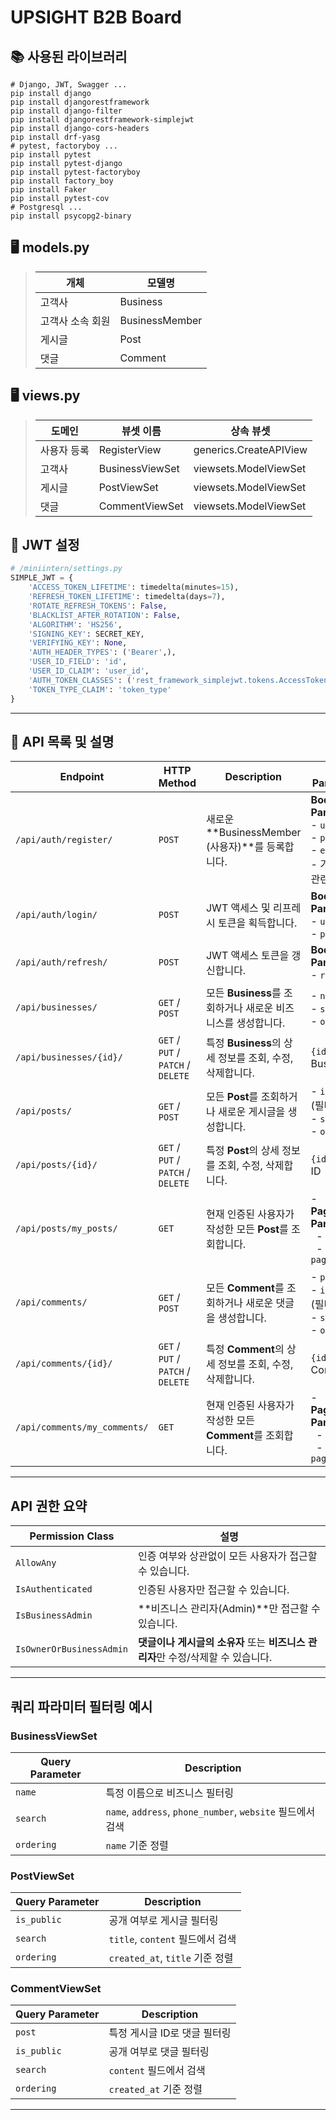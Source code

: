 # UPSIGHT B2B Board

## 📚 사용된 라이브러리

```shell
# Django, JWT, Swagger ...
pip install django
pip install djangorestframework
pip install django-filter
pip install djangorestframework-simplejwt
pip install django-cors-headers
pip install drf-yasg
# pytest, factoryboy ...
pip install pytest
pip install pytest-django
pip install pytest-factoryboy
pip install factory_boy
pip install Faker
pip install pytest-cov
# Postgresql ...
pip install psycopg2-binary
```

## 🖥️ models.py

> | 개체             | 모델명         |
> | ---------------- | -------------- |
> | 고객사           | Business       |
> | 고객사 소속 회원 | BusinessMember |
> | 게시글           | Post           |
> | 댓글             | Comment        |

## 🖥️ views.py

> | 도메인      | 뷰셋 이름       | 상속 뷰셋              |
> | ----------- | --------------- | ---------------------- |
> | 사용자 등록 | RegisterView    | generics.CreateAPIView |
> | 고객사      | BusinessViewSet | viewsets.ModelViewSet  |
> | 게시글      | PostViewSet     | viewsets.ModelViewSet  |
> | 댓글        | CommentViewSet  | viewsets.ModelViewSet  |

## 👥 JWT 설정

```python
# /miniintern/settings.py
SIMPLE_JWT = {
    'ACCESS_TOKEN_LIFETIME': timedelta(minutes=15),
    'REFRESH_TOKEN_LIFETIME': timedelta(days=7),
    'ROTATE_REFRESH_TOKENS': False,
    'BLACKLIST_AFTER_ROTATION': False,
    'ALGORITHM': 'HS256',
    'SIGNING_KEY': SECRET_KEY,
    'VERIFYING_KEY': None,
    'AUTH_HEADER_TYPES': ('Bearer',),
    'USER_ID_FIELD': 'id',
    'USER_ID_CLAIM': 'user_id',
    'AUTH_TOKEN_CLASSES': ('rest_framework_simplejwt.tokens.AccessToken',),
    'TOKEN_TYPE_CLAIM': 'token_type'
}
```

---

## 📜 **API 목록 및 설명**

| **Endpoint**                 | **HTTP Method**                    | **Description**                                              | **Query Parameters**                                                                                   | **Permissions**                       | **View**                     |
| ---------------------------- | ---------------------------------- | ------------------------------------------------------------ | ------------------------------------------------------------------------------------------------------ | ------------------------------------- | ---------------------------- |
| `/api/auth/register/`        | `POST`                             | 새로운 **BusinessMember (사용자)**를 등록합니다.             | **Body Parameters:** <br> - `username` <br> - `password` <br> - `email` <br> - 기타 사용자 관련 필드들 | `AllowAny`                            | `RegisterView`               |
| `/api/auth/login/`           | `POST`                             | JWT 액세스 및 리프레시 토큰을 획득합니다.                    | **Body Parameters:** <br> - `username` <br> - `password`                                               | `AllowAny`                            | `TokenObtainPairView`        |
| `/api/auth/refresh/`         | `POST`                             | JWT 액세스 토큰을 갱신합니다.                                | **Body Parameters:** <br> - `refresh`                                                                  | `AllowAny`                            | `TokenRefreshView`           |
| `/api/businesses/`           | `GET` / `POST`                     | 모든 **Business**를 조회하거나 새로운 비즈니스를 생성합니다. | - `name` (필터) <br> - `search` <br> - `ordering`                                                      | `IsAuthenticated` & `IsBusinessAdmin` | `BusinessViewSet`            |
| `/api/businesses/{id}/`      | `GET` / `PUT` / `PATCH` / `DELETE` | 특정 **Business**의 상세 정보를 조회, 수정, 삭제합니다.      | `{id}`: Business ID                                                                                    | `IsAuthenticated` & `IsBusinessAdmin` | `BusinessViewSet`            |
| `/api/posts/`                | `GET` / `POST`                     | 모든 **Post**를 조회하거나 새로운 게시글을 생성합니다.       | - `is_public` (필터) <br> - `search` <br> - `ordering`                                                 | `IsAuthenticated`                     | `PostViewSet`                |
| `/api/posts/{id}/`           | `GET` / `PUT` / `PATCH` / `DELETE` | 특정 **Post**의 상세 정보를 조회, 수정, 삭제합니다.          | `{id}`: Post ID                                                                                        | `IsOwnerOrBusinessAdmin`              | `PostViewSet`                |
| `/api/posts/my_posts/`       | `GET`                              | 현재 인증된 사용자가 작성한 모든 **Post**를 조회합니다.      | - **Pagination Parameters:** <br> &nbsp;&nbsp;- `page` <br> &nbsp;&nbsp;- `page_size`                  | `IsAuthenticated`                     | `PostViewSet.my_posts`       |
| `/api/comments/`             | `GET` / `POST`                     | 모든 **Comment**를 조회하거나 새로운 댓글을 생성합니다.      | - `post` (필터) <br> - `is_public` (필터) <br> - `search` <br> - `ordering`                            | `IsAuthenticated`                     | `CommentViewSet`             |
| `/api/comments/{id}/`        | `GET` / `PUT` / `PATCH` / `DELETE` | 특정 **Comment**의 상세 정보를 조회, 수정, 삭제합니다.       | `{id}`: Comment ID                                                                                     | `IsOwnerOrBusinessAdmin`              | `CommentViewSet`             |
| `/api/comments/my_comments/` | `GET`                              | 현재 인증된 사용자가 작성한 모든 **Comment**를 조회합니다.   | - **Pagination Parameters:** <br> &nbsp;&nbsp;- `page` <br> &nbsp;&nbsp;- `page_size`                  | `IsAuthenticated`                     | `CommentViewSet.my_comments` |

---

## **API 권한 요약**

| **Permission Class**     | **설명**                                                                         |
| ------------------------ | -------------------------------------------------------------------------------- |
| `AllowAny`               | 인증 여부와 상관없이 모든 사용자가 접근할 수 있습니다.                           |
| `IsAuthenticated`        | 인증된 사용자만 접근할 수 있습니다.                                              |
| `IsBusinessAdmin`        | **비즈니스 관리자(Admin)**만 접근할 수 있습니다.                                 |
| `IsOwnerOrBusinessAdmin` | **댓글이나 게시글의 소유자** 또는 **비즈니스 관리자**만 수정/삭제할 수 있습니다. |

---

## **쿼리 파라미터 필터링 예시**

### **BusinessViewSet**

| **Query Parameter** | **Description**                                            |
| ------------------- | ---------------------------------------------------------- |
| `name`              | 특정 이름으로 비즈니스 필터링                              |
| `search`            | `name`, `address`, `phone_number`, `website` 필드에서 검색 |
| `ordering`          | `name` 기준 정렬                                           |

### **PostViewSet**

| **Query Parameter** | **Description**                  |
| ------------------- | -------------------------------- |
| `is_public`         | 공개 여부로 게시글 필터링        |
| `search`            | `title`, `content` 필드에서 검색 |
| `ordering`          | `created_at`, `title` 기준 정렬  |

### **CommentViewSet**

| **Query Parameter** | **Description**              |
| ------------------- | ---------------------------- |
| `post`              | 특정 게시글 ID로 댓글 필터링 |
| `is_public`         | 공개 여부로 댓글 필터링      |
| `search`            | `content` 필드에서 검색      |
| `ordering`          | `created_at` 기준 정렬       |

---
